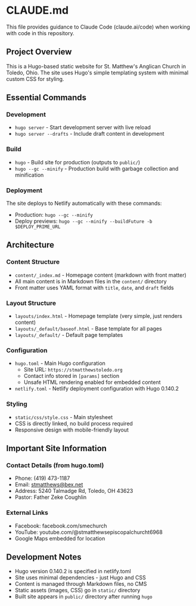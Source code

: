 # CLAUDE.md

This file provides guidance to Claude Code (claude.ai/code) when working with code in this repository.

## Project Overview

This is a Hugo-based static website for St. Matthew's Anglican Church in Toledo, Ohio. The site uses Hugo's simple templating system with minimal custom CSS for styling.

## Essential Commands

### Development
- `hugo server` - Start development server with live reload
- `hugo server --drafts` - Include draft content in development

### Build
- `hugo` - Build site for production (outputs to `public/`)
- `hugo --gc --minify` - Production build with garbage collection and minification

### Deployment
The site deploys to Netlify automatically with these commands:
- Production: `hugo --gc --minify`
- Deploy previews: `hugo --gc --minify --buildFuture -b $DEPLOY_PRIME_URL`

## Architecture

### Content Structure
- `content/_index.md` - Homepage content (markdown with front matter)
- All main content is in Markdown files in the `content/` directory
- Front matter uses YAML format with `title`, `date`, and `draft` fields

### Layout Structure
- `layouts/index.html` - Homepage template (very simple, just renders content)
- `layouts/_default/baseof.html` - Base template for all pages
- `layouts/_default/` - Default page templates

### Configuration
- `hugo.toml` - Main Hugo configuration
  - Site URL: `https://stmatthewstoledo.org`
  - Contact info stored in `[params]` section
  - Unsafe HTML rendering enabled for embedded content
- `netlify.toml` - Netlify deployment configuration with Hugo 0.140.2

### Styling
- `static/css/style.css` - Main stylesheet
- CSS is directly linked, no build process required
- Responsive design with mobile-friendly layout

## Important Site Information

### Contact Details (from hugo.toml)
- Phone: (419) 473-1187
- Email: stmatthews@bex.net
- Address: 5240 Talmadge Rd, Toledo, OH 43623
- Pastor: Father Zeke Coughlin

### External Links
- Facebook: facebook.com/smechurch
- YouTube: youtube.com/@stmatthewsepiscopalchurcht6968
- Google Maps embedded for location

## Development Notes

- Hugo version 0.140.2 is specified in netlify.toml
- Site uses minimal dependencies - just Hugo and CSS
- Content is managed through Markdown files, no CMS
- Static assets (images, CSS) go in `static/` directory
- Built site appears in `public/` directory after running `hugo`
